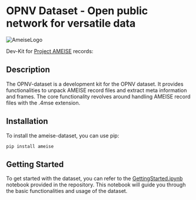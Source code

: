 # OPNV Dataset - Open public network for versatile data

![AmeiseLogo](https://raw.githubusercontent.com/MarcelVSHNS/ameise-dataset/main/docs/Ameise_logo.png) 

Dev-Kit for [Project AMEISE](https://ameise.wandelgesellschaft.de/) records: 

## Description

The OPNV-dataset is a development kit for the OPNV dataset. It provides functionalities to unpack AMEISE record 
files and extract meta information and frames. The core functionality revolves around handling AMEISE record files 
with the .4mse extension.

## Installation

To install the ameise-dataset, you can use pip:
```console
pip install ameise
```

## Getting Started

To get started with the dataset, you can refer to the [GettingStarted.ipynb](https://colab.research.google.com/drive/1p2cw3bSZ6B798qQ2jVnpvKQI5pv_-y_D?usp=sharing) notebook provided in the repository. 
This notebook will guide you through the basic functionalities and usage of the dataset.
